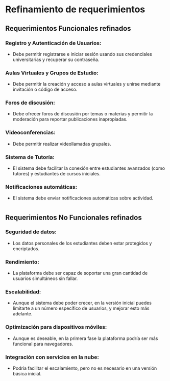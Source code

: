 # Refinamiento de requerimientos 

## Requerimientos Funcionales refinados

### Registro y Autenticación de Usuarios:
- Debe permitir registrarse e iniciar sesión usando sus credenciales universitarias y recuperar su contraseña.

### Aulas Virtuales y Grupos de Estudio:
- Debe permitir la creación y acceso a aulas virtuales y unirse mediante invitación o código de acceso.

### Foros de discusión:
- Debe ofrecer foros de discusión por temas o materias y permitir la moderación para reportar publicaciones inapropiadas.

### Videoconferencias:
- Debe permitir realizar videollamadas grupales.

### Sistema de Tutoría:
- El sistema debe facilitar la conexión entre estudiantes avanzados (como tutores) y estudiantes de cursos iniciales.

### Notificaciones automáticas:
- El sistema debe enviar notificaciones automáticas sobre actividad.

#
## Requerimientos No Funcionales refinados

### Seguridad de datos: 
- Los datos personales de los estudiantes deben estar protegidos y encriptados.

### Rendimiento: 
- La plataforma debe ser capaz de soportar una gran cantidad de usuarios simultáneos sin fallar.

### Escalabilidad: 
- Aunque el sistema debe poder crecer, en la versión inicial puedes limitarte a un número específico de usuarios, y mejorar esto más adelante.

### Optimización para dispositivos móviles: 
- Aunque es deseable, en la primera fase la plataforma podría ser más funcional para navegadores.

### Integración con servicios en la nube: 
- Podría facilitar el escalamiento, pero no es necesario en una versión básica inicial.
